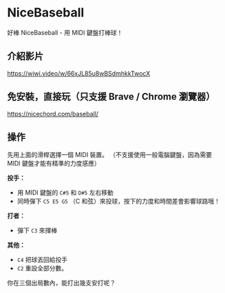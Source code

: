 # NiceBaseball
好棒 NiceBaseball - 用 MIDI 鍵盤打棒球！

## 介紹影片
https://wiwi.video/w/66xJL85u8wBSdmhkkTwocX

## 免安裝，直接玩（只支援 Brave / Chrome 瀏覽器）
https://nicechord.com/baseball/

## 操作

先用上面的滑桿選擇一個 MIDI 裝置。
（不支援使用一般電腦鍵盤，因為需要 MIDI 鍵盤才能有精準的力度感應）

**投手：**
- 用 MIDI 鍵盤的 `C#5` 和 `D#5` 左右移動
- 同時彈下 `C5 E5 G5` （C 和弦）來投球，按下的力度和時間差會影響球路哦！

**打者：**
- 彈下 `C3` 來揮棒

**其他：**
- `C4` 把球丟回給投手
- `C2` 重設全部分數。

你在三個出局數內，能打出幾支安打呢？
